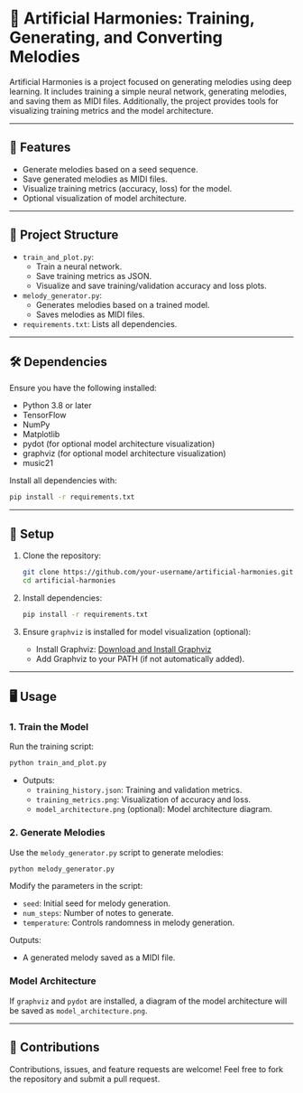 # 🎵 Artificial Harmonies: Training, Generating, and Converting Melodies

Artificial Harmonies is a project focused on generating melodies using deep learning. It includes training a simple neural network, generating melodies, and saving them as MIDI files. Additionally, the project provides tools for visualizing training metrics and the model architecture.

---

## 🚀 Features
- Generate melodies based on a seed sequence.
- Save generated melodies as MIDI files.
- Visualize training metrics (accuracy, loss) for the model.
- Optional visualization of model architecture.

---

## 📂 Project Structure
- `train_and_plot.py`: 
  - Train a neural network.
  - Save training metrics as JSON.
  - Visualize and save training/validation accuracy and loss plots.
- `melody_generator.py`: 
  - Generates melodies based on a trained model.
  - Saves melodies as MIDI files.
- `requirements.txt`: Lists all dependencies.

---

## 🛠️ Dependencies
Ensure you have the following installed:
- Python 3.8 or later
- TensorFlow
- NumPy
- Matplotlib
- pydot (for optional model architecture visualization)
- graphviz (for optional model architecture visualization)
- music21

Install all dependencies with:
```bash
pip install -r requirements.txt
```

---

## 🔧 Setup
1. Clone the repository:
   ```bash
   git clone https://github.com/your-username/artificial-harmonies.git
   cd artificial-harmonies
   ```

2. Install dependencies:
   ```bash
   pip install -r requirements.txt
   ```

3. Ensure `graphviz` is installed for model visualization (optional):
   - Install Graphviz: [Download and Install Graphviz](https://graphviz.org/download/)
   - Add Graphviz to your PATH (if not automatically added).

---

## 🖥️ Usage
### 1. Train the Model
Run the training script:
```bash
python train_and_plot.py
```
- Outputs:
  - `training_history.json`: Training and validation metrics.
  - `training_metrics.png`: Visualization of accuracy and loss.
  - `model_architecture.png` (optional): Model architecture diagram.

### 2. Generate Melodies
Use the `melody_generator.py` script to generate melodies:
```bash
python melody_generator.py
```
Modify the parameters in the script:
- `seed`: Initial seed for melody generation.
- `num_steps`: Number of notes to generate.
- `temperature`: Controls randomness in melody generation.

Outputs:
- A generated melody saved as a MIDI file.

### Model Architecture
If `graphviz` and `pydot` are installed, a diagram of the model architecture will be saved as `model_architecture.png`.

---

## 🤝 Contributions
Contributions, issues, and feature requests are welcome! Feel free to fork the repository and submit a pull request.

